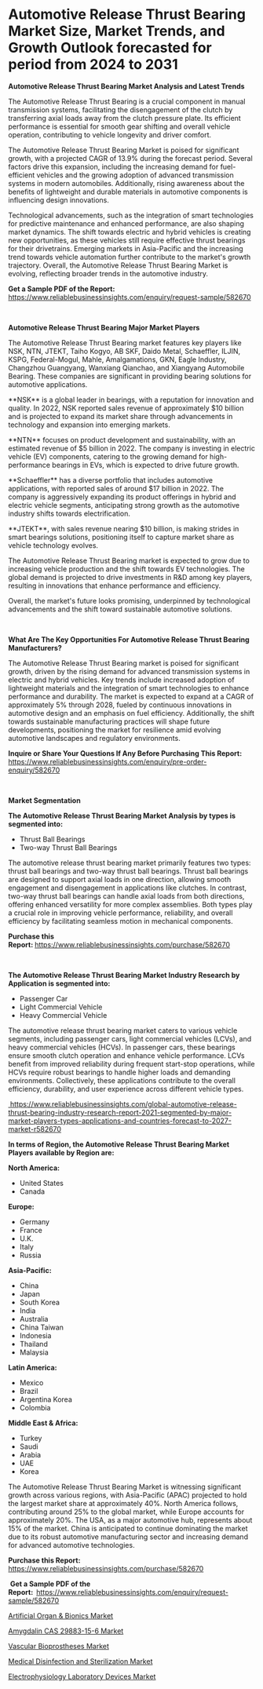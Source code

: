 <p><h1>Automotive Release Thrust Bearing Market Size, Market Trends, and Growth Outlook forecasted for period from 2024 to 2031</h1></p><p><strong>Automotive Release Thrust Bearing Market Analysis and Latest Trends</strong></p>
<p><p>The Automotive Release Thrust Bearing is a crucial component in manual transmission systems, facilitating the disengagement of the clutch by transferring axial loads away from the clutch pressure plate. Its efficient performance is essential for smooth gear shifting and overall vehicle operation, contributing to vehicle longevity and driver comfort.</p><p>The Automotive Release Thrust Bearing Market is poised for significant growth, with a projected CAGR of 13.9% during the forecast period. Several factors drive this expansion, including the increasing demand for fuel-efficient vehicles and the growing adoption of advanced transmission systems in modern automobiles. Additionally, rising awareness about the benefits of lightweight and durable materials in automotive components is influencing design innovations.</p><p>Technological advancements, such as the integration of smart technologies for predictive maintenance and enhanced performance, are also shaping market dynamics. The shift towards electric and hybrid vehicles is creating new opportunities, as these vehicles still require effective thrust bearings for their drivetrains. Emerging markets in Asia-Pacific and the increasing trend towards vehicle automation further contribute to the market's growth trajectory. Overall, the Automotive Release Thrust Bearing Market is evolving, reflecting broader trends in the automotive industry.</p></p>
<p><strong>Get a Sample PDF of the Report:&nbsp;</strong> <a href="https://www.reliablebusinessinsights.com/enquiry/request-sample/582670?utm_campaign=97&utm_medium=2&utm_source=Github&utm_content=ia&utm_term=09122024&utm_id=automotive-release-thrust-bearing">https://www.reliablebusinessinsights.com/enquiry/request-sample/582670</a></p>
<p>&nbsp;</p>
<p><strong>Automotive Release Thrust Bearing Major Market Players</strong></p>
<p><p>The Automotive Release Thrust Bearing market features key players like NSK, NTN, JTEKT, Taiho Kogyo, AB SKF, Daido Metal, Schaeffler, ILJIN, KSPG, Federal-Mogul, Mahle, Amalgamations, GKN, Eagle Industry, Changzhou Guangyang, Wanxiang Qianchao, and Xiangyang Automobile Bearing. These companies are significant in providing bearing solutions for automotive applications.</p><p>**NSK** is a global leader in bearings, with a reputation for innovation and quality. In 2022, NSK reported sales revenue of approximately $10 billion and is projected to expand its market share through advancements in technology and expansion into emerging markets.</p><p>**NTN** focuses on product development and sustainability, with an estimated revenue of $5 billion in 2022. The company is investing in electric vehicle (EV) components, catering to the growing demand for high-performance bearings in EVs, which is expected to drive future growth.</p><p>**Schaeffler** has a diverse portfolio that includes automotive applications, with reported sales of around $17 billion in 2022. The company is aggressively expanding its product offerings in hybrid and electric vehicle segments, anticipating strong growth as the automotive industry shifts towards electrification.</p><p>**JTEKT**, with sales revenue nearing $10 billion, is making strides in smart bearings solutions, positioning itself to capture market share as vehicle technology evolves.</p><p>The Automotive Release Thrust Bearing market is expected to grow due to increasing vehicle production and the shift towards EV technologies. The global demand is projected to drive investments in R&D among key players, resulting in innovations that enhance performance and efficiency.</p><p>Overall, the market's future looks promising, underpinned by technological advancements and the shift toward sustainable automotive solutions.</p></p>
<p>&nbsp;</p>
<p><strong>What Are The Key Opportunities For Automotive Release Thrust Bearing Manufacturers?</strong></p>
<p><p>The Automotive Release Thrust Bearing market is poised for significant growth, driven by the rising demand for advanced transmission systems in electric and hybrid vehicles. Key trends include increased adoption of lightweight materials and the integration of smart technologies to enhance performance and durability. The market is expected to expand at a CAGR of approximately 5% through 2028, fueled by continuous innovations in automotive design and an emphasis on fuel efficiency. Additionally, the shift towards sustainable manufacturing practices will shape future developments, positioning the market for resilience amid evolving automotive landscapes and regulatory environments.</p></p>
<p><strong>Inquire or Share Your Questions If Any Before Purchasing This Report:</strong> <a href="https://www.reliablebusinessinsights.com/enquiry/pre-order-enquiry/582670?utm_campaign=97&utm_medium=2&utm_source=Github&utm_content=ia&utm_term=09122024&utm_id=automotive-release-thrust-bearing">https://www.reliablebusinessinsights.com/enquiry/pre-order-enquiry/582670</a></p>
<p>&nbsp;</p>
<p><strong>Market Segmentation</strong></p>
<p><strong>The Automotive Release Thrust Bearing Market Analysis by types is segmented into:</strong></p>
<p><ul><li>Thrust Ball Bearings</li><li>Two-way Thrust Ball Bearings</li></ul></p>
<p><p>The automotive release thrust bearing market primarily features two types: thrust ball bearings and two-way thrust ball bearings. Thrust ball bearings are designed to support axial loads in one direction, allowing smooth engagement and disengagement in applications like clutches. In contrast, two-way thrust ball bearings can handle axial loads from both directions, offering enhanced versatility for more complex assemblies. Both types play a crucial role in improving vehicle performance, reliability, and overall efficiency by facilitating seamless motion in mechanical components.</p></p>
<p><strong>Purchase this Report:&nbsp;</strong><a href="https://www.reliablebusinessinsights.com/purchase/582670?utm_campaign=97&utm_medium=2&utm_source=Github&utm_content=ia&utm_term=09122024&utm_id=automotive-release-thrust-bearing">https://www.reliablebusinessinsights.com/purchase/582670</a></p>
<p>&nbsp;</p>
<p><strong>The Automotive Release Thrust Bearing Market Industry Research by Application is segmented into:</strong></p>
<p><ul><li>Passenger Car</li><li>Light Commercial Vehicle</li><li>Heavy Commercial Vehicle</li></ul></p>
<p><p>The automotive release thrust bearing market caters to various vehicle segments, including passenger cars, light commercial vehicles (LCVs), and heavy commercial vehicles (HCVs). In passenger cars, these bearings ensure smooth clutch operation and enhance vehicle performance. LCVs benefit from improved reliability during frequent start-stop operations, while HCVs require robust bearings to handle higher loads and demanding environments. Collectively, these applications contribute to the overall efficiency, durability, and user experience across different vehicle types.</p></p>
<p><a href="https://www.reliablebusinessinsights.com/global-automotive-release-thrust-bearing-industry-research-report-2021-segmented-by-major-market-players-types-applications-and-countries-forecast-to-2027-market-r582670?utm_campaign=97&utm_medium=2&utm_source=Github&utm_content=ia&utm_term=09122024&utm_id=automotive-release-thrust-bearing">&nbsp;https://www.reliablebusinessinsights.com/global-automotive-release-thrust-bearing-industry-research-report-2021-segmented-by-major-market-players-types-applications-and-countries-forecast-to-2027-market-r582670</a></p>
<p><strong>In terms of Region, the Automotive Release Thrust Bearing Market Players available by Region are:</strong></p>
<p>
    <p> <strong> North America: </strong>
        <ul>
            <li>United States</li>
            <li>Canada</li>
        </ul>
        </p> 
    <p> <strong> Europe: </strong>
        <ul>
            <li>Germany</li>
            <li>France</li>
            <li>U.K.</li>
            <li>Italy</li>
            <li>Russia</li>
        </ul>
        </p> 
    <p> <strong> Asia-Pacific: </strong>
        <ul>
            <li>China</li>
            <li>Japan</li>
            <li>South Korea</li>
            <li>India</li>
            <li>Australia</li>
            <li>China Taiwan</li>
            <li>Indonesia</li>
            <li>Thailand</li>
            <li>Malaysia</li>
        </ul>
        </p> 
    <p> <strong> Latin America: </strong>
        <ul>
            <li>Mexico</li>
            <li>Brazil</li>
            <li>Argentina Korea</li>
            <li>Colombia</li>
        </ul>
        </p> 
    <p> <strong> Middle East & Africa: </strong>
        <ul>
            <li>Turkey</li>
            <li>Saudi</li>
            <li>Arabia</li>
            <li>UAE</li>
            <li>Korea</li>
        </ul>
    </p>
    </p>
<p><p>The Automotive Release Thrust Bearing Market is witnessing significant growth across various regions, with Asia-Pacific (APAC) projected to hold the largest market share at approximately 40%. North America follows, contributing around 25% to the global market, while Europe accounts for approximately 20%. The USA, as a major automotive hub, represents about 15% of the market. China is anticipated to continue dominating the market due to its robust automotive manufacturing sector and increasing demand for advanced automotive technologies.</p></p>
<p><strong>Purchase this Report: </strong><a href="https://www.reliablebusinessinsights.com/purchase/582670?utm_campaign=97&utm_medium=2&utm_source=Github&utm_content=ia&utm_term=09122024&utm_id=automotive-release-thrust-bearing">https://www.reliablebusinessinsights.com/purchase/582670</a></p>
<p>&nbsp;<strong>Get a Sample PDF of the Report:&nbsp;&nbsp;</strong><a href="https://www.reliablebusinessinsights.com/enquiry/request-sample/582670?utm_campaign=97&utm_medium=2&utm_source=Github&utm_content=ia&utm_term=09122024&utm_id=automotive-release-thrust-bearing">https://www.reliablebusinessinsights.com/enquiry/request-sample/582670</a></p>
<p><strong></strong></p>
<p><p><a href="https://www.linkedin.com/pulse/artificial-organ-bionics-market-size-global-revenue-volume-xovhc?utm_campaign=97&utm_medium=2&utm_source=Github&utm_content=ia&utm_term=09122024&utm_id=automotive-release-thrust-bearing">Artificial Organ & Bionics Market</a></p><p><a href="https://github.com/stephaniwo144/Market-Research-Report-List-1/blob/main/amygdalin-cas-29883-15-6-market.md?utm_campaign=97&utm_medium=2&utm_source=Github&utm_content=ia&utm_term=09122024&utm_id=automotive-release-thrust-bearing">Amygdalin CAS 29883-15-6 Market</a></p><p><a href="https://www.linkedin.com/pulse/compreh-proposis-fbaif?utm_campaign=97&utm_medium=2&utm_source=Github&utm_content=ia&utm_term=09122024&utm_id=automotive-release-thrust-bearing">Vascular Bioprostheses Market</a></p><p><a href="https://www.linkedin.com/pulse/the-sympatico-insight-9odme?utm_campaign=97&utm_medium=2&utm_source=Github&utm_content=ia&utm_term=09122024&utm_id=automotive-release-thrust-bearing">Medical Disinfection and Sterilization Market</a></p><p><a href="https://www.linkedin.com/pulse/the-sympatico-insight-9odme?utm_campaign=97&utm_medium=2&utm_source=Github&utm_content=ia&utm_term=09122024&utm_id=automotive-release-thrust-bearing">Electrophysiology Laboratory Devices Market</a></p></p>